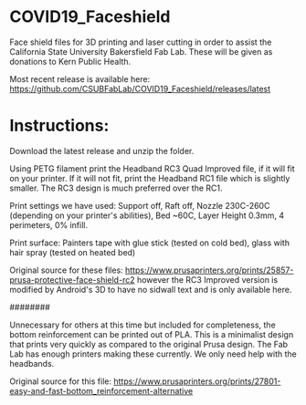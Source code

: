 # COVID19_Faceshield
Face shield files for 3D printing and laser cutting in order to assist the California State University Bakersfield Fab Lab. These will be given as donations to Kern Public Health.

Most recent release is available here: https://github.com/CSUBFabLab/COVID19_Faceshield/releases/latest

# Instructions:

Download the latest release and unzip the folder.

Using PETG filament print the Headband RC3 Quad Improved file, if it will fit on your printer. If it will not fit, print the Headband RC1 file which is slightly smaller. The RC3 design is much preferred over the RC1.

Print settings we have used: Support off, Raft off, Nozzle 230C-260C (depending on your printer's abilities), Bed ~60C, Layer Height 0.3mm, 4 perimeters, 0% infill.

Print surface: Painters tape with glue stick (tested on cold bed), glass with hair spray (tested on heated bed)

  Original source for these files: https://www.prusaprinters.org/prints/25857-prusa-protective-face-shield-rc2 however the RC3 Improved version is modified by Android's 3D to have no sidwall text and is only available here.

########

Unnecessary for others at this time but included for completeness, the bottom reinforcement can be printed out of PLA. This is a minimalist design that prints very quickly as compared to the original Prusa design. The Fab Lab has enough printers making these currently. We only need help with the headbands.

  Original source for this file: https://www.prusaprinters.org/prints/27801-easy-and-fast-bottom_reinforcement-alternative
